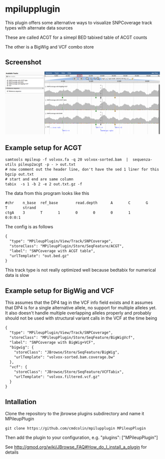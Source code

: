 # mpilupplugin

This plugin offers some alternative ways to visualize SNPCoverage track types with alternate data sources


These are called ACGT for a simepl BED tabixed table of ACGT counts

The other is a BigWig and VCF combo store

## Screenshot

![](img/1.png)

## Example setup for ACGT


    samtools mpileup -f volvox.fa -q 20 volvox-sorted.bam  |  sequenza-utils pileup2acgt -p - > out.txt
    # now comment out the header line, don't have the sed 1 liner for this
    bgzip out.txt
    # start and end are same column
    tabix  -s 1 -b 2 -e 2 out.txt.gz -f

The data from this program looks like this

```
#chr    n_base  ref_base        read.depth      A       C       G       T       strand
ctgA    3       T       1       0       0       0       1       0:0:0:1

```


The config is as follows


    {
      "type": "MPileupPlugin/View/Track/SNPCoverage",
      "storeClass": "MPileupPlugin/Store/SeqFeature/ACGT",
      "label": "SNPCoverage with ACGT table",
      "urlTemplate": "out.bed.gz"
    }

This track type is not really optimized well because bedtabix for numerical data is slow

## Example setup for BigWig and VCF


This assumes that the DP4 tag in the VCF info field exists and it assumes that DP4 is for a single alternative allele, no support for multiple alleles yet. It also doesn't handle multiple overlapping alleles properly and probably should not be used with structural variant calls in the VCF at the time being

    {
      "type": "MPileupPlugin/View/Track/SNPCoverage",
      "storeClass": "MPileupPlugin/Store/SeqFeature/BigWigVcf",
      "label": "SNPCoverage with BigWig+VCF",
      "bigwig": {
        "storeClass": "JBrowse/Store/SeqFeature/BigWig",
        "urlTemplate": "volvox-sorted.bam.coverage.bw"
      },
      "vcf": {
        "storeClass": "JBrowse/Store/SeqFeature/VCFTabix",
        "urlTemplate": "volvox.filtered.vcf.gz"
      }
    }


## Intallation

Clone the repository to the jbrowse plugins subdirectory and name it MPileupPlugin

    git clone https://github.com/cmdcolin/mpilupplugin MPileupPlugin

Then add the plugin to your configuration, e.g. "plugins": ["MPileupPlugin"]

See http://gmod.org/wiki/JBrowse_FAQ#How_do_I_install_a_plugin for details
